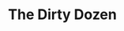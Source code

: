 ---
title: "The Dirty Dozen"
year: 1967
rating: 3.5
stars: "★★★½"
rewatched: false
permalink: "the-dirty-dozen"
watched_on: 2024-01-04
---